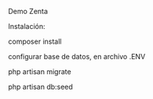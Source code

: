 Demo Zenta

Instalación:

composer install

configurar base de datos, en archivo .ENV

php artisan migrate

php artisan db:seed

